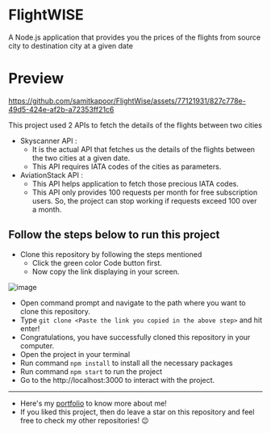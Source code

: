# FlightWISE

A Node.js application that provides you the prices of the flights from source city to destination city at a given date

# Preview 

https://github.com/samitkapoor/FlightWise/assets/77121931/827c778e-49d5-424e-af2b-a72353ff21c6

This project used 2 APIs to fetch the details of the flights between two cities
- Skyscanner API : 
  - It is the actual API that fetches us the details of the flights between the two cities at a given date.
  - This API requires IATA codes of the cities as parameters.
- AviationStack API : 
  - This API helps application to fetch those precious IATA codes.
  - This API only provides 100 requests per month for free subscription users. So, the project can stop working if requests exceed 100 over a month.

## Follow the steps below to run this project
- Clone this repository by following the steps mentioned
  - Click the green color Code button first.
  - Now copy the link displaying in your screen.

![image](https://github.com/samitkapoor/to-do/assets/77121931/4a67f2b1-65fe-48d4-ac9e-45443de2eaae)

  - Open command prompt and navigate to the path where you want to clone this repository.
  - Type `git clone <Paste the link you copied in the above step>` and hit enter!
  - Congratulations, you have successfully cloned this repository in your computer.
- Open the project in your terminal
- Run command `npm install` to install all the necessary packages
- Run command `npm start` to run the project
- Go to the http://localhost:3000 to interact with the project.

---

- Here's my [portfolio](https://samitkapoor.netlify.app) to know more about me!
- If you liked this project, then do leave a star on this repository and feel free to check my other repositories! :wink:
